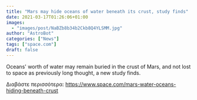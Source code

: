 ```yaml
---
title: "Mars may hide oceans of water beneath its crust, study finds"
date: 2021-03-17T01:26:06+01:00
images:
  - "images/post/NaBZb8b34b2Ckb8Q4YLSMM.jpg"
author: "AstroBot"
categories: ["News"]
tags: ["space.com"]
draft: false
---
```


Oceans' worth of water may remain buried in the crust of Mars, and not lost to space as previously long thought, a new study finds. 

Διαβάστε περισσότερα: https://www.space.com/mars-water-oceans-hiding-beneath-crust
